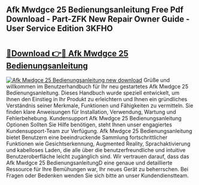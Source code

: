 ## Afk Mwdgce 25 Bedienungsanleitung Free Pdf Download - Part-ZFK New Repair Owner Guide - User Service Edition 3KFHO

# <h2><a href="http://df4txxw.blite.top/?on=Afk+Mwdgce+25+Bedienungsanleitung">🔗Download 👉🔴 Afk Mwdgce 25 Bedienungsanleitung</a></h2>

[![Afk Mwdgce 25 Bedienungsanleitung new download](https://i.imgur.com/lujVjoI.png)](http://df4txxw.blite.top/?on=Afk+Mwdgce+25+Bedienungsanleitung)
Grüße und willkommen im Benutzerhandbuch für Ihr neu gestartetes Afk Mwdgce 25 Bedienungsanleitung. Dieses Handbuch wurde speziell entwickelt, um Ihnen den Einstieg in Ihr Produkt zu erleichtern und Ihnen ein gründliches Verständnis seiner Merkmale, Funktionen und Fähigkeiten zu vermitteln. Sie finden klare Anweisungen für Installation, Verwendung, Wartung und Fehlerbehebung. Kundensupport Afk Mwdgce 25 Bedienungsanleitung Optionen Sollten Sie Hilfe benötigen, steht Ihnen unser engagiertes Kundensupport-Team zur Verfügung. Afk Mwdgce 25 Bedienungsanleitung bietet Benutzern eine beeindruckende Sammlung fortschrittlicher Funktionen wie Gesichtserkennung, Augmented Reality, Sprachaktivierung und kabelloses Laden, die alle über die benutzerfreundliche und intuitive Benutzeroberfläche leicht zugänglich sind. Wir vertrauen darauf, dass das Afk Mwdgce 25 BedienungsanleitungD eine genaue und detaillierte Ressource für Ihre Bemühungen war, Ihr neues Gerät zu beherrschen. Bei Fragen oder Bedenken wenden Sie sich bitte an unser Kundendienstteam.
